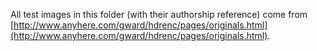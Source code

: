 All test images in this folder (with their authorship reference) come from [http://www.anyhere.com/gward/hdrenc/pages/originals.html](http://www.anyhere.com/gward/hdrenc/pages/originals.html).
